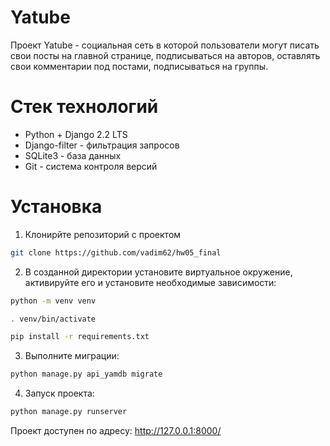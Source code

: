 # Yatube
Проект Yatube - социальная сеть в которой пользователи могут писать свои посты на главной странице, подписываться на авторов, оставлять свои комментарии под постами, подписываться на группы.
# Стек технологий
- Python + Django 2.2 LTS
- Django-filter - фильтрация запросов
- SQLite3 - база данных
- Git - система контроля версий
# Установка
1. Клонирйте репозиторий с проектом
```sh
git clone https://github.com/vadim62/hw05_final
```
2. В созданной директории установите виртуальное окружение, активируйте его и установите необходимые зависимости:
```sh
python -m venv venv

. venv/bin/activate

pip install -r requirements.txt
```
3. Выполните миграции:
```sh
python manage.py api_yamdb migrate
```
4. Запуск проекта:
```sh
python manage.py runserver
```
Проект доступен по адресу: http://127.0.0.1:8000/
